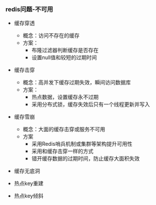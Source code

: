 ### redis问题-不可用

- 缓存穿透
  - 概念：访问不存在的缓存
  - 方案：
    - 布隆过滤器判断缓存是否存在
    - 设置null值和较短的过期时间
- 缓存击穿
  - 概念：高并发下缓存过期失效，瞬间访问数据库
  - 方案：
    - 热点数据，设置缓存永不过期
    - 采用分布式锁，缓存失效后只有一个线程更新并写入
- 缓存雪崩
  - 概念：大面的缓存击穿或服务不可用
  - 方案
    - 采用Redis哨兵机制或集群等架构提升可用性
    - 采用和缓存击穿一样的方式
    - 错开缓存数据的过期时间，防止缓存大面积失效

- 缓存无底洞

- 热点key重建

- 热点key倾斜


​	
​	